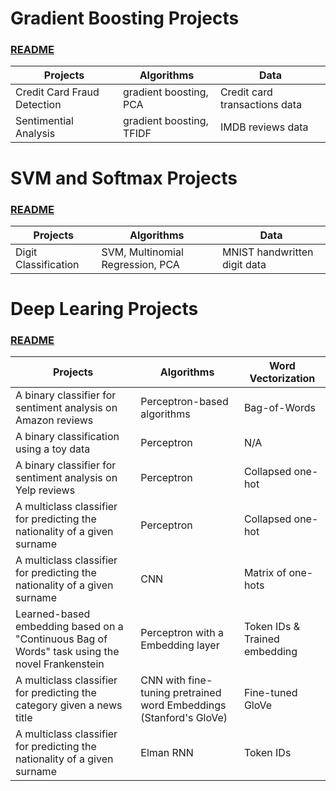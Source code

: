 # Gradient Boosting Projects 
### [README](https://github.com/houzhj/Machine_Learning/blob/main/README_gradient_boosting.md)

| **Projects**                | **Algorithms**           | **Data**     |
|-----------------------------|--------------------------|--------------|
| Credit Card Fraud Detection | gradient boosting, PCA   | Credit card transactions data|
| Sentimential Analysis       | gradient boosting, TFIDF | IMDB reviews data |

# SVM and Softmax Projects
### [README](https://github.com/houzhj/Machine_Learning/blob/main/README_SVM_Softmax.md)

| **Projects**                | **Algorithms**           | **Data**     |
|-----------------------------|--------------------------|--------------|
| Digit Classification | SVM, Multinomial Regression, PCA | MNIST handwritten digit data|



# Deep Learing Projects
### [README](https://github.com/houzhj/Machine_Learning/blob/main/README_deep_learning.md)


| **Projects**                | **Algorithms**           | **Word Vectorization**     |
|-----------------------------|--------------------------|--------------|
| A binary classifier for sentiment analysis on Amazon reviews | Perceptron-based algorithms   | Bag-of-Words       |
| A binary classification using a toy data                                                      | Perceptron                    | N/A                |
| A binary classifier for sentiment analysis on Yelp reviews             | Perceptron                    | Collapsed one-hot  |
| A multiclass classifier for predicting the nationality of a given surname                     | Perceptron                    | Collapsed one-hot  |
| A multiclass classifier for predicting the nationality of a given surname                     | CNN                           | Matrix of one-hots |
| Learned-based embedding based on a "Continuous Bag of Words" task using the novel Frankenstein     | Perceptron with a Embedding layer      | Token IDs & Trained embedding |
| A multiclass classifier for predicting the category given a news title                     | CNN with fine-tuning pretrained word Embeddings (Stanford's GloVe)     |  Fine-tuned GloVe |
| A multiclass classifier for predicting the nationality of a given surname                  | Elman RNN |  Token IDs |
